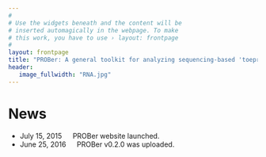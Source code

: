 ```yaml
---
#
# Use the widgets beneath and the content will be
# inserted automagically in the webpage. To make
# this work, you have to use › layout: frontpage
#
layout: frontpage
title: "PROBer: A general toolkit for analyzing sequencing-based 'toeprinting' assays"
header:
   image_fullwidth: "RNA.jpg"   
---
```


# News

* July 15, 2015 &emsp; PROBer website launched.
* June 25, 2016 &emsp; PROBer v0.2.0 was uploaded.

